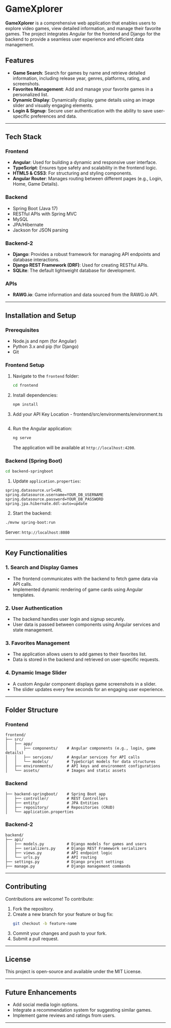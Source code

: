# GameXplorer

**GameXplorer** is a comprehensive web application that enables users to explore video games, view detailed information, and manage their favorite games. The project integrates Angular for the frontend and Django for the backend to provide a seamless user experience and efficient data management.

## Features

- **Game Search**: Search for games by name and retrieve detailed information, including release year, genres, platforms, rating, and screenshots.
- **Favorites Management**: Add and manage your favorite games in a personalized list.
- **Dynamic Display**: Dynamically display game details using an image slider and visually engaging elements.
- **Login & Signup**: Secure user authentication with the ability to save user-specific preferences and data.

---

## Tech Stack

### Frontend
- **Angular**: Used for building a dynamic and responsive user interface.
- **TypeScript**: Ensures type safety and scalability in the frontend logic.
- **HTML5 & CSS3**: For structuring and styling components.
- **Angular Router**: Manages routing between different pages (e.g., Login, Home, Game Details).

### Backend
- Spring Boot (Java 17)
- RESTful APIs with Spring MVC
- MySQL
- JPA/Hibernate
- Jackson for JSON parsing

### Backend-2
- **Django**: Provides a robust framework for managing API endpoints and database interactions.
- **Django REST Framework (DRF)**: Used for creating RESTful APIs.
- **SQLite**: The default lightweight database for development.

### APIs
- **RAWG.io**: Game information and data sourced from the RAWG.io API.

---

## Installation and Setup

### Prerequisites
- Node.js and npm (for Angular)
- Python 3.x and pip (for Django)
- Git

### Frontend Setup
1. Navigate to the `frontend` folder:
   ```bash
   cd frontend
   ```
2. Install dependencies:
   ```bash
   npm install
   ```
3. Add your API Key
   Location - frontend/src/environments/environment.ts
   ```
4. Run the Angular application:
   ```bash
   ng serve
   ```
   The application will be available at `http://localhost:4200`.

### Backend (Spring Boot)

```bash
cd backend-springboot
```

1. Update `application.properties`:

```properties
spring.datasource.url=URL
spring.datasource.username=YOUR_DB_USERNAME
spring.datasource.password=YOUR_DB_PASSWORD
spring.jpa.hibernate.ddl-auto=update
```

2. Start the backend:

```bash
./mvnw spring-boot:run
```

Server: `http://localhost:8080`

---

## Key Functionalities

### 1. **Search and Display Games**
- The frontend communicates with the backend to fetch game data via API calls.
- Implemented dynamic rendering of game cards using Angular templates.

### 2. **User Authentication**
- The backend handles user login and signup securely.
- User data is passed between components using Angular services and state management.

### 3. **Favorites Management**
- The application allows users to add games to their favorites list.
- Data is stored in the backend and retrieved on user-specific requests.

### 4. **Dynamic Image Slider**
- A custom Angular component displays game screenshots in a slider.
- The slider updates every few seconds for an engaging user experience.

---

## Folder Structure

### Frontend
```
frontend/
├── src/
│   ├── app/
│   │   ├── components/    # Angular components (e.g., login, game details)
│   │   ├── services/      # Angular services for API calls
│   │   └── models/        # TypeScript models for data structures
│   ├── environments/      # API keys and environment configurations
│   └── assets/            # Images and static assets
```

### Backend
```
├── backend-springboot/    # Spring Boot app
│   ├── controller/        # REST Controllers
│   ├── entity/            # JPA Entities
│   ├── repository/        # Repositories (CRUD)
│   └── application.properties
```
### Backend-2
```
backend/
├── api/
│   ├── models.py          # Django models for games and users
│   ├── serializers.py     # Django REST Framework serializers
│   ├── views.py           # API endpoint logic
│   └── urls.py            # API routing
├── settings.py            # Django project settings
├── manage.py              # Django management commands
```

---

## Contributing

Contributions are welcome! To contribute:
1. Fork the repository.
2. Create a new branch for your feature or bug fix:
   ```bash
   git checkout -b feature-name
   ```
3. Commit your changes and push to your fork.
4. Submit a pull request.

---

## License

This project is open-source and available under the MIT License.

---

## Future Enhancements

- Add social media login options.
- Integrate a recommendation system for suggesting similar games.
- Implement game reviews and ratings from users.

---
